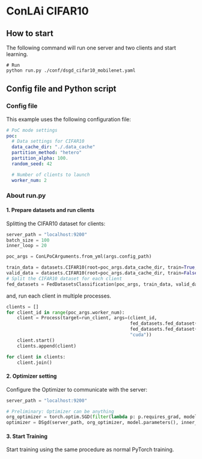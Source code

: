 # ConLAi CIFAR10

## How to start
The following command will run one server and two clients and start learning.  

```shell
# Run 
python run.py ./conf/dsgd_cifar10_mobilenet.yaml
```

## Config file and Python script

### Config file
This example uses the following configuration file:
```yaml
# PoC mode settings
poc:
  # Data settings for CIFAR10
  data_cache_dir: "./.data_cache"
  partition_method: "hetero"
  partition_alpha: 100.
  random_seed: 42

  # Number of clients to launch
  worker_num: 2
```

### About run.py
#### 1. Prepare datasets and run clients
Splitting the CIFAR10 dataset for clients:
```python
server_path = "localhost:9200"
batch_size = 100
inner_loop = 20

poc_args = ConLPoCArguments.from_yml(args.config_path)

train_data = datasets.CIFAR10(root=poc_args.data_cache_dir, train=True, download=True, transform=ToTensor())
valid_data = datasets.CIFAR10(root=poc_args.data_cache_dir, train=False, download=True, transform=ToTensor())
# Split the CIFAR10 dataset for each client
fed_datasets = FedDatasetsClassification(poc_args, train_data, valid_data, batch_size, inner_loop, class_num=10)
```

and, run each client in multiple processes. 
```python
clients = []
for client_id in range(poc_args.worker_num):
    client = Process(target=run_client, args=(client_id,
                                              fed_datasets.fed_dataset(client_id)["train"],
                                              fed_datasets.fed_dataset(client_id)["valid"],
                                              "cuda"))
    client.start()
    clients.append(client)

for client in clients:
    client.join()
```

#### 2. Optimizer setting
Configure the Optimizer to communicate with the server:
```python
server_path = "localhost:9200"

# Preliminary: Optimizer can be anything
org_optimizer = torch.optim.SGD(filter(lambda p: p.requires_grad, model.parameters()), lr=0.01)
optimizer = DSgd(server_path, org_optimizer, model.parameters(), inner_loop=inner_loop)
```

#### 3. Start Training
Start training using the same procedure as normal PyTorch training.
